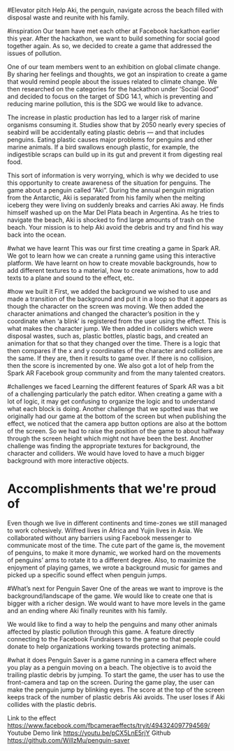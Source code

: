 #Elevator pitch
Help Aki, the penguin, navigate across the beach filled with disposal waste and reunite with his family.

#inspiration
Our team have met each other at Facebook hackathon earlier this year. After the hackathon, we want to build something for social good together again. As so, we decided to create a game that addressed the issues of pollution. 

One of our team members went to an exhibition on global climate change. By sharing her feelings and thoughts, we got an inspiration to create a game that would remind people about the issues related to climate change. We then researched on the categories for the hackathon under ‘Social Good” and decided to focus on the target of SDG 14.1, which is preventing and reducing marine pollution, this is the SDG we would like to advance. 

The increase in plastic production has led to a larger risk of marine organisms consuming it. Studies show that by 2050 nearly every species of seabird will be accidentally eating plastic debris — and that includes penguins. Eating plastic causes major problems for penguins and other marine animals. If a bird swallows enough plastic, for example, the indigestible scraps can build up in its gut and prevent it from digesting real food.

This sort of information is very worrying, which is why we decided to use this opportunity to create awareness of the situation for penguins. The game about a penguin called “Aki”. During the annual penguin migration from the Antarctic, Aki is separated from his family when the melting iceberg they were living on suddenly breaks and carries Aki away. He finds himself washed up on the Mar Del Plata beach in Argentina. As he tries to navigate the beach, Aki is shocked to find large amounts of trash on the beach. Your mission is to help Aki avoid the debris and try and find his way back into the ocean. 

#what we have learnt
This was our first time creating a game in Spark AR. We got to learn how we can create a running game using this interactive platform. We have learnt on how to create movable backgrounds, how to add different textures to a material, how to create animations, how to add texts to a plane and sound to the effect, etc. 

#how we built it
First, we added the background we wished to use and made a transition of the background and put it in a loop so that it appears as though the character on the screen was moving. We then added the character animations and changed the character’s position in the y coordinate when ‘a blink’ is registered from the user using the effect. This is what makes the character jump. We then added in colliders which were disposal wastes, such as, plastic bottles, plastic bags, and created an animation for that so that they changed over the time. There is a logic that then compares if the x and y coordinates of the character and colliders are the same. If they are, then it results to game over. If there is no collision, then the score is incremented by one. We also got a lot of help from the Spark AR Facebook group community and from the many talented creators. 

#challenges we faced
Learning the different features of Spark AR was a bit of a challenging particularly the patch editor. When creating a game with a lot of logic, it may get confusing to organize the logic and to understand what each block is doing. Another challenge that we spotted was that we originally had our game at the bottom of the screen but when publishing the effect, we noticed that the camera app button options are also at the bottom of the screen. So we had to raise the position of the game to about halfway through the screen height which might not have been the best. Another challenge was finding the appropriate textures for background, the character and colliders. We would have loved to have a much bigger background with more interactive objects.

# Accomplishments that we're proud of

Even though we live in different continents and time-zones we still managed to work cohesively. Wilfred lives in Africa and Yujin lives in Asia. We collaborated without any barriers using Facebook messenger to communicate most of the time. The cute part of the game is, the movement of penguins, to make it more dynamic, we worked hard on the movements of penguins’ arms to rotate it to a different degree. Also, to maximize the enjoyment of playing games, we wrote a background music for games and picked up a specific sound effect when penguin jumps.

#What’s next for Penguin Saver
One of the areas we want to improve is the background/landscape of the game. We would like to create one that is bigger with a richer design. We would want to have more levels in the game and an ending where Aki finally reunites with his family.

We would like to find a way to help the penguins and many other animals affected by plastic pollution through this game. A feature directly connecting to the Facebook Fundraisers to the game so that people could donate to help organizations working towards protecting animals. 

#what it does
Penguin Saver is a game running in a camera effect where you play as a penguin moving on a beach. The objective is to avoid the trailing plastic debris by jumping. To start the game, the user has to use the front-camera and tap on the screen. During the game play, the user can make the penguin jump by blinking eyes. The score at the top of the screen keeps track of the number of plastic debris Aki avoids. The user loses if Aki collides with the plastic debris.


Link to the effect https://www.facebook.com/fbcameraeffects/tryit/494324097794569/
Youtube Demo link https://youtu.be/pCX5LnE5rjY 
Github https://github.com/WillzMu/penguin-saver 
